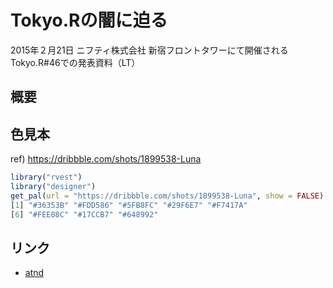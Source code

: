# Tokyo.Rの闇に迫る

2015年２月21日 ニフティ株式会社 新宿フロントタワーにて開催されるTokyo.R#46での発表資料（LT）

## 概要

## 色見本

ref) https://dribbble.com/shots/1899538-Luna

```r
library("rvest")
library("designer")
get_pal(url = "https://dribbble.com/shots/1899538-Luna", show = FALSE)
[1] "#36353B" "#FDD586" "#5FB8FC" "#29F6E7" "#F7417A"
[6] "#FEE08C" "#17CCB7" "#648992"
```

## リンク

* [atnd](https://atnd.org/events/61553)